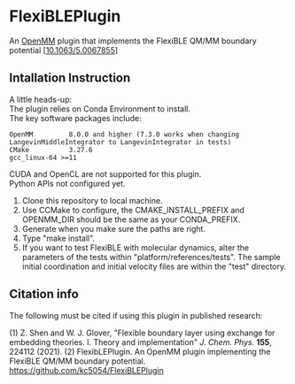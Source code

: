 # FlexiBLEPlugin
An [OpenMM](https://github.com/openmm/openmm) plugin that implements the FlexiBLE QM/MM boundary potential [[10.1063/5.0067855](https://doi.org/10.1063/5.0067855)]

## Intallation Instruction
A little heads-up:  
The plugin relies on Conda Environment to install.  
The key software packages include: 

    OpenMM         8.0.0 and higher (7.3.0 works when changing LangevinMiddleIntegrator to LangevinIntegrator in tests) 
    CMake          3.27.6  
    gcc_linux-64 >=11  

CUDA and OpenCL are not supported for this plugin.  
Python APIs not configured yet. 

1. Clone this repository to local machine. 
2. Use CCMake to configure, the CMAKE_INSTALL_PREFIX and OPENMM_DIR should be the same as your CONDA_PREFIX.
3. Generate when you make sure the paths are right.
4. Type "make install". 
5. If you want to test FlexiBLE with molecular dynamics, alter the parameters of the tests within "platform/references/tests". The sample initial coordination and initial velocity files are within the "test" directory. 

## Citation info
The following must be cited if using this plugin in published research: 

(1) Z. Shen and W. J. Glover, "Flexible boundary layer using exchange for embedding theories. I. Theory and implementation" *J. Chem. Phys.* **155**, 224112 (2021).
(2) FlexibLEPlugin. An OpenMM plugin implementing the FlexiBLE QM/MM boundary potential. https://github.com/kc5054/FlexiBLEPlugin



